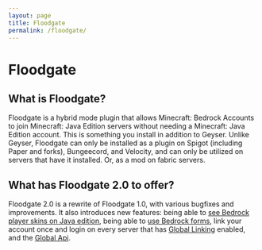 ```yaml
---
layout: page
title: Floodgate
permalink: /floodgate/
---
```


# Floodgate
## What is Floodgate?
Floodgate is a hybrid mode plugin that allows Minecraft: Bedrock Accounts to join Minecraft: Java Edition servers without needing a Minecraft: Java Edition account. 
This is something you install in addition to Geyser. Unlike Geyser, Floodgate can only be installed as a plugin on Spigot (including Paper and forks), Bungeecord, and Velocity, and can only be utilized on servers that have it installed. Or, as a mod on fabric servers.

## What has Floodgate 2.0 to offer?
Floodgate 2.0 is a rewrite of Floodgate 1.0, with various bugfixes and improvements. It also introduces new features: being able to [see Bedrock player skins on Java edition](/floodgate/features/#what-is-skin-uploading),
being able to [use Bedrock forms](/floodgate/forms/), link your account once and login on every server that has [Global Linking](/floodgate/features/#what-is-global-linking) enabled,
and the [Global Api](/floodgate/features/#what-is-the-global-api).
